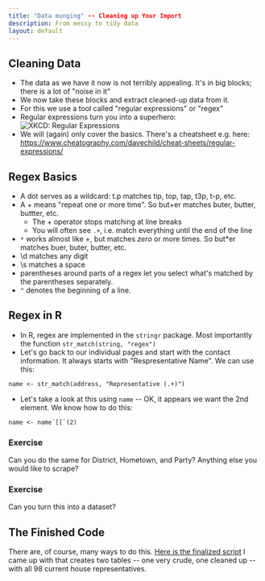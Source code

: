 ```yaml
---
title: "Data munging" -- Cleaning up Your Import
description: From messy to tidy data
layout: default
---
```


## Cleaning Data
* The data as we have it now is not terribly appealing. It's in big blocks; there is a lot of "noise in it"
* We now take these blocks and extract cleaned-up data from it.
* For this we use a tool called "regular expressions" or "regex"
* Regular expressions turn you into a superhero:
![XKCD: Regular Expressions](https://imgs.xkcd.com/comics/regular_expressions.png)
* We will (again) only cover the basics. There's a cheatsheet e.g. here: https://www.cheatography.com/davechild/cheat-sheets/regular-expressions/

## Regex Basics
* A dot serves as a wildcard: t.p matches tip, top, tap, t3p, t-p, etc.
* A + means "repeat one or more time". So but+er matches buter, butter, buttter, etc.
  * The + operator stops matching at line breaks
  * You will often see `.+`, i.e. match everything until the end of the line
* `*` works almost like +, but matches *zero* or more times. So but*er matches buer, buter, butter, etc.
* \\d matches any digit
* \\s matches a space
* parentheses around parts of a regex let you select what's matched by the parentheses separately.
* `^` denotes the beginning of a line.  

## Regex in R
* In R, regex are implemented in the `stringr` package. Most importantly the function `str_match(string, "regex")`
* Let's go back to our individual pages and start with the contact information. It always starts with "Respresentative Name". We can use this:
```
name <- str_match(address, "Representative (.+)")
```
* Let's take a look at this using `name` -- OK, it appears we want the 2nd element. We know how to do this:
```
name <- name`[[`(2)
```
### Exercise
Can you do the same for District, Hometown, and Party?
Anything else you would like to scrape?

### Exercise
Can you turn this into a dataset?

## The Finished Code

There are, of course, many ways to do this. [Here is the finalized script](ohio-legislature.R) I came up with that creates two tables -- one very crude, one cleaned up -- with all 98 current house representatives.

